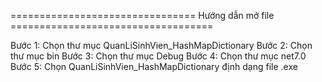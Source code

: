 ================================ Hướng dẫn mở file ===================================


 Bước 1: Chọn thư mục QuanLiSinhVien_HashMapDictionary
 Bước 2: Chọn thư mục bin
 Bước 3: Chọn thư mục Debug
 Bước 4: Chọn thư mục net7.0
 Bước 5: Chọn QuanLiSinhVien_HashMapDictionary định dạng file .exe
